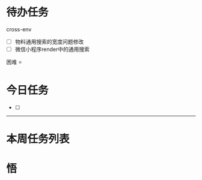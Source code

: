 # 待办任务
cross-env
- [ ] 物料通用搜索的宽度问题修改
- [ ] 微信小程序render中的通用搜索

困难
⭐

# 今日任务
- [ ] 




------
# 本周任务列表



# 悟